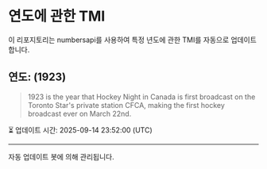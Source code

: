 
# 연도에 관한 TMI

이 리포지토리는 numbersapi를 사용하여 특정 년도에 관한 TMI를 자동으로 업데이트합니다.

## 연도: (1923)
> 1923 is the year that Hockey Night in Canada is first broadcast on the Toronto Star's private station CFCA, making the first hockey broadcast ever on March 22nd.

⏳ 업데이트 시간: 2025-09-14 23:52:00 (UTC)

---
자동 업데이트 봇에 의해 관리됩니다.

